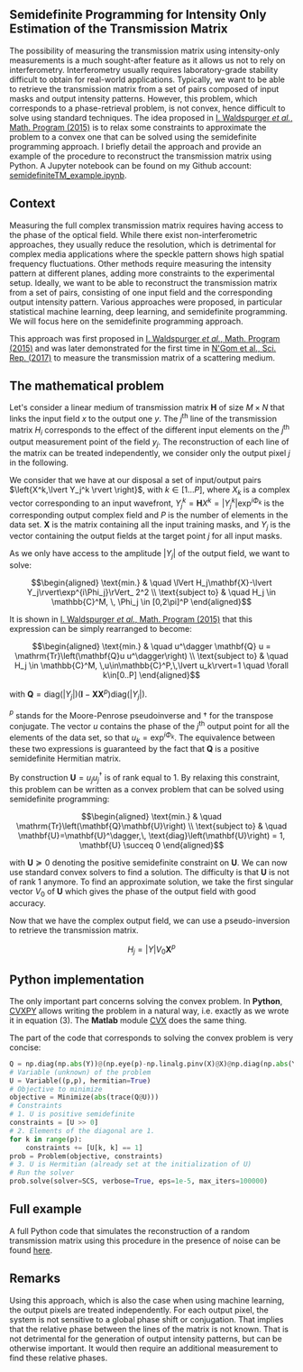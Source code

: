 ## Semidefinite Programming for Intensity Only Estimation of the Transmission Matrix

The possibility of measuring the transmission matrix using intensity-only measurements is a much sought-after feature as it allows us not to rely on interferometry. Interferometry usually requires laboratory-grade stability difficult to obtain for real-world applications. Typically, we want to be able to retrieve the transmission matrix from a set of pairs composed of input masks and output intensity patterns. However, this problem, which corresponds to a phase-retrieval problem, is not convex, hence difficult to solve using standard techniques. The idea proposed in [I. Waldspurger *et al.*, Math. Program (2015)](https://doi.org/10.1007/s10107-013-0738-9) is to relax some constraints to approximate the problem to a convex one that can be solved using the semidefinite programming approach. I briefly detail the approach and provide an example of the procedure to reconstruct the transmission matrix using Python. A Jupyter notebook can be found on my Github account: [semidefiniteTM_example.ipynb](https://github.com/wavefrontshaping/WFS.net/blob/master/semidefiniteTM_example.ipynb).

## Context

Measuring the full complex transmission matrix requires having access to the phase of the optical field. While there exist non-interferometric approaches, they usually reduce the resolution, which is detrimental for complex media applications where the speckle pattern shows high spatial frequency fluctuations. Other methods require measuring the intensity pattern at different planes, adding more constraints to the experimental setup. Ideally, we want to be able to reconstruct the transmission matrix from a set of pairs, consisting of one input field and the corresponding output intensity pattern. Various approaches were proposed, in particular statistical machine learning, deep learning, and semidefinite programming. We will focus here on the semidefinite programming approach.

This approach was first proposed in [I. Waldspurger *et al.*, Math. Program (2015)](https://doi.org/10.1007/s10107-013-0738-9) and was later demonstrated for the first time in [N'Gom et al., Sci. Rep. (2017)](https://doi.org/10.1038/s41598-017-02716-x) to measure the transmission matrix of a scattering medium.

## The mathematical problem

Let's consider a linear medium of transmission matrix $\mathbf{H}$ of size $M\times N$ that links the input field $x$ to the output one $y$. The $j^\text{th}$ line of the transmission matrix $H_i$ corresponds to the effect of the different input elements on the $j^\text{th}$ output measurement point of the field $y_j$. The reconstruction of each line of the matrix can be treated independently, we consider only the output pixel $j$ in the following.

We consider that we have at our disposal a set of input/output pairs $\left\{X^k,\lvert Y_j^k \rvert \right}$, with $k \in [1...P]$, where $X_k$ is a complex vector corresponding to an input wavefront, $Y_j^k=\mathbf{H}X^k= \lvert Y_j^k\rvert \exp^{i\Phi_k}$ is the corresponding output complex field and $P$ is the number of elements in the data set. $\mathbf{X}$ is the matrix containing all the input training masks, and $Y_j$ is the vector containing the output fields at the target point $j$ for all input masks.

As we only have access to the amplitude $\lvert Y_j\rvert$ of the output field, we want to solve:

```math
\begin{aligned}
    \text{min.} & \quad \lVert H_j\mathbf{X}-\lvert Y_j\rvert\exp^{i\Phi_j}\rVert_ 2^2 \\
    \text{subject to} & \quad H_j \in \mathbb{C}^M, \, \Phi_j \in [0,2\pi]^P
\end{aligned}
```

It is shown in [I. Waldspurger *et al.*, Math. Program (2015)](https://doi.org/10.1007/s10107-013-0738-9) that this expression can be simply rearranged to become:

```math
\begin{aligned}
    \text{min.} & \quad u^\dagger \mathbf{Q} u = \mathrm{Tr}\left(\mathbf{Q}u u^\dagger\right) \\
    \text{subject to} & \quad H_j \in \mathbb{C}^M, \,u\in\mathbb{C}^P,\,\lvert u_k\rvert=1 \quad \forall k\in[0..P]
\end{aligned}
```

with $\mathbf{Q} = \text{diag}(\lvert Y_j\rvert)\left(\mathbf{I}-\mathbf{X}\mathbf{X}^p\right) \text{diag}(\lvert Y_j\rvert)$.

$^p$ stands for the Moore-Penrose pseudoinverse and $\dagger$ for the transpose conjugate. The vector $u$ contains the phase of the $j^\text{th}$ output point for all the elements of the data set, so that $u_k=\exp^{i\Phi_k}$. The equivalence between these two expressions is guaranteed by the fact that $\mathbf{Q}$ is a positive semidefinite Hermitian matrix.

By construction $\mathbf{U}=u_j u_j^\dagger$ is of rank equal to $1$. By relaxing this constraint, this problem can be written as a convex problem that can be solved using semidefinite programming:

```math
\begin{aligned}
    \text{min.} & \quad \mathrm{Tr}\left(\mathbf{Q}\mathbf{U}\right) \\
    \text{subject to} & \quad \mathbf{U}=\mathbf{U}^\dagger,\, \text{diag}\left(\mathbf{U}\right) = 1, \mathbf{U} \succeq 0
\end{aligned}
```

with $\mathbf{U} \succeq 0$ denoting the positive semidefinite constraint on $\mathbf{U}$. We can now use standard convex solvers to find a solution. The difficulty is that $\mathbf{U}$ is not of rank $1$ anymore. To find an approximate solution, we take the first singular vector $V_0$ of $\mathbf{U}$ which gives the phase of the output field with good accuracy.

Now that we have the complex output field, we can use a pseudo-inversion to retrieve the transmission matrix.

```math
H_j = \lvert Y \rvert V_0\mathbf{X}^p
```

## Python implementation

The only important part concerns solving the convex problem. In **Python**, [CVXPY](https://www.cvxpy.org/) allows writing the problem in a natural way, i.e. exactly as we wrote it in equation (3). The **Matlab** module [CVX](http://cvxr.com/cvx/) does the same thing.

The part of the code that corresponds to solving the convex problem is very concise:

```python
Q = np.diag(np.abs(Y))@(np.eye(p)-np.linalg.pinv(X)@X)@np.diag(np.abs(Y))
# Variable (unknown) of the problem
U = Variable((p,p), hermitian=True)
# Objective to minimize
objective = Minimize(abs(trace(Q@U)))
# Constraints
# 1. U is positive semidefinite
constraints = [U >> 0]
# 2. Elements of the diagonal are 1.
for k in range(p):
    constraints += [U[k, k] == 1]
prob = Problem(objective, constraints)
# 3. U is Hermitian (already set at the initialization of U)
# Run the solver
prob.solve(solver=SCS, verbose=True, eps=1e-5, max_iters=100000)
```

## Full example
A full Python code that simulates the reconstruction of a random transmission matrix using this procedure in the presence of noise can be found [here](./semidefiniteTM_example.ipynb).

 
## Remarks

Using this approach, which is also the case when using machine learning, the output pixels are treated independently. For each output pixel, the system is not sensitive to a global phase shift or conjugation. That implies that the relative phase between the lines of the matrix is not known. That is not detrimental for the generation of output intensity patterns, but can be otherwise important. It would then require an additional measurement to find these relative phases.
